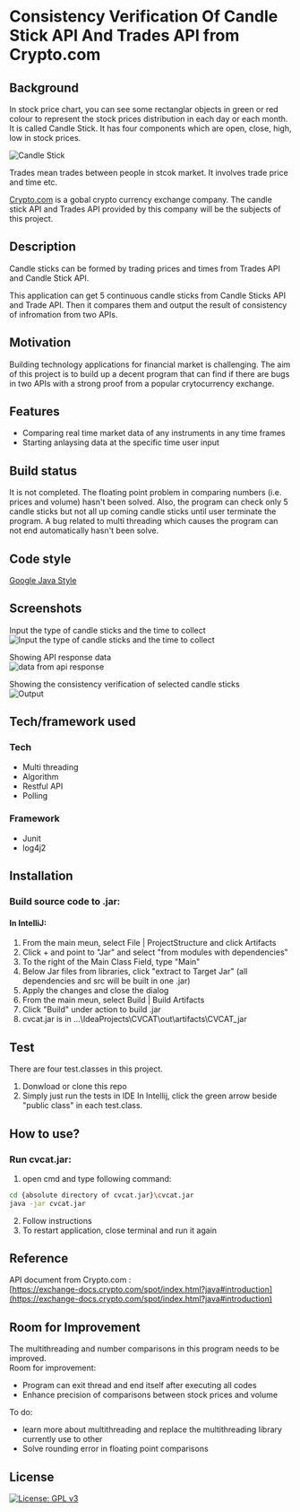 # Consistency Verification Of Candle Stick API And Trades API from Crypto.com

## Background

In stock price chart, you can see some rectanglar objects in green or red colour to represent the stock prices distribution in each day or each month. It is called Candle Stick. It has four components which are open, close, high, low in stock prices.</br>

![Candle Stick](https://user-images.githubusercontent.com/66003316/203911743-912b6ed2-c38b-4618-8a7d-a67a59bd3e16.jpg)
</br>

Trades mean trades between people in stcok market. It involves trade price and time etc.

[Crypto.com](https://crypto.com/) is a gobal crypto currency exchange company. The candle stick API and Trades API provided by this company will be the subjects of this project.

## Description

Candle sticks can be formed by trading prices and times from Trades API and Candle Stick API. </br>

This application can get 5 continuous candle sticks from Candle Sticks API and Trade API. Then it compares them and output the result of consistency of infromation from two APIs.

## Motivation

Building technology applications for financial market is challenging. The aim of this project is to build up a decent program that can find if there are bugs in two APIs with a strong proof from a popular crytocurrency exchange.

## Features

- Comparing real time market data of any instruments in any time frames
- Starting anlaysing data at the specific time user input

## Build status
It is not completed. The floating point problem in comparing numbers (i.e. prices and volume) hasn't been solved. Also, the program can check only 5 candle sticks but not all up coming candle sticks until user terminate the program. A bug related to multi threading which causes the program can not end automatically hasn't been solve.

## Code style
[Google Java Style](https://google.github.io/styleguide/javaguide.html)

## Screenshots

Input the type of candle sticks and the time to collect</br>
![Input the type of candle sticks and the time to collect](https://user-images.githubusercontent.com/66003316/203912467-9e4a742d-08a3-4baa-b97c-e7a66245761a.png)</br>

Showing API response data</br>
![data from api response](https://user-images.githubusercontent.com/66003316/203921604-fab89627-86b0-4292-9d0c-84a6f780bc12.png)</br>

Showing the consistency verification of selected candle sticks</br>
![Output](https://user-images.githubusercontent.com/66003316/203921968-033709d8-2185-4608-a7e7-7a61e654f2e8.png)</br>


## Tech/framework used
### Tech
- Multi threading
- Algorithm
- Restful API
- Polling

### Framework
- Junit 
- log4j2

## Installation
### Build source code to .jar:
#### In IntelliJ:
1. From the main meun, select File | ProjectStructure and click Artifacts
2. Click + and point to "Jar" and select "from modules with dependencies"
3. To the right of the Main Class Field, type "Main"
4. Below Jar files from libraries, click "extract to Target Jar" (all dependencies and src will be built in one .jar) 
5. Apply the changes and close the dialog
6. From the main meun, select Build | Build Artifacts
7. Click "Build" under action to build .jar
8. cvcat.jar is in \...\IdeaProjects\CVCAT\out\artifacts\CVCAT_jar

## Test
There are four test.classes in this project.
1. Donwload or clone this repo
2. Simply just run the tests in IDE
In Intellij, click the green arrow beside "public class" in each test.class.

## How to use?
### Run cvcat.jar:
1. open cmd and type following command:
```sh
cd {absolute directory of cvcat.jar}\cvcat.jar
java -jar cvcat.jar
```
2. Follow instructions
3. To restart application, close terminal and run it again

## Reference
API document from Crypto.com :</br>
[https://exchange-docs.crypto.com/spot/index.html?java#introduction](https://exchange-docs.crypto.com/spot/index.html?java#introduction)

## Room for Improvement
The multithreading and number comparisons in this program needs to be improved. </br>
Room for improvement:
- Program can exit thread and end itself after executing all codes
- Enhance precision of comparisons between stock prices and volume

To do:
- learn more about multithreading and replace the multithreading library currently use to other
- Solve rounding error in floating point comparisons

## License
[![License: GPL v3](https://img.shields.io/badge/License-GPLv3-blue.svg)](https://www.gnu.org/licenses/gpl-3.0)

